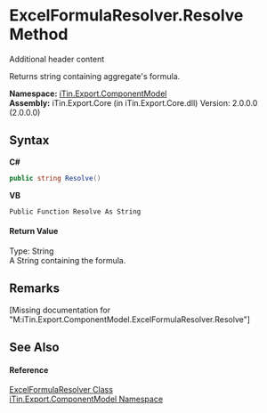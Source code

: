 # ExcelFormulaResolver.Resolve Method 
Additional header content 

Returns string containing aggregate's formula.

**Namespace:**&nbsp;<a href="N_iTin_Export_ComponentModel">iTin.Export.ComponentModel</a><br />**Assembly:**&nbsp;iTin.Export.Core (in iTin.Export.Core.dll) Version: 2.0.0.0 (2.0.0.0)

## Syntax

**C#**<br />
``` C#
public string Resolve()
```

**VB**<br />
``` VB
Public Function Resolve As String
```


#### Return Value
Type: String<br />A String containing the formula.

## Remarks
\[Missing <remarks> documentation for "M:iTin.Export.ComponentModel.ExcelFormulaResolver.Resolve"\]

## See Also


#### Reference
<a href="T_iTin_Export_ComponentModel_ExcelFormulaResolver">ExcelFormulaResolver Class</a><br /><a href="N_iTin_Export_ComponentModel">iTin.Export.ComponentModel Namespace</a><br />